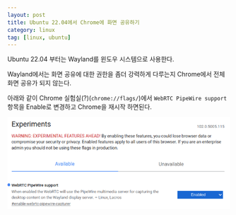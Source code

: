 ```yaml
---
layout: post
title: Ubuntu 22.04에서 Chrome에 화면 공유하기
category: linux
tag: [linux, ubuntu]
---
```


Ubuntu 22.04 부터는 Wayland를 윈도우 시스템으로 사용한다.  

Wayland에서는 화면 공유에 대한 권한을 좀더 강력하게 다루는지 Chrome에서 전체 화면 공유가 되지 않는다.  

아래와 같이 Chrome 실험실(?)(`chrome://flags/`)에서 `WebRTC PipeWire support`  항목을 Enable로 변경하고  Chrome을 재시작 하면된다.

![chrome experiments](/assets/images/chrome_experiments.png)
